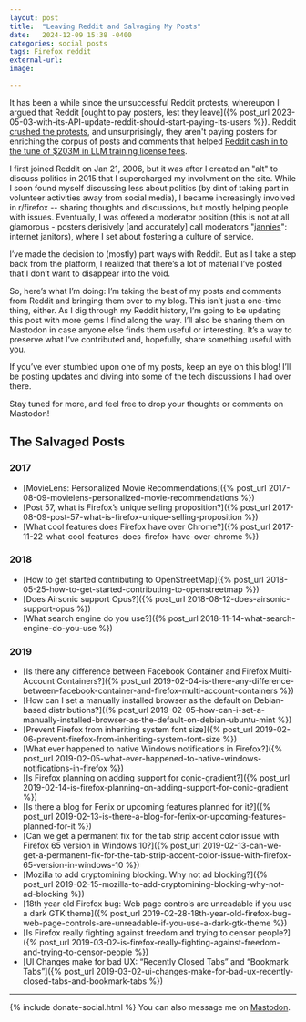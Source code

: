 ```yaml
---
layout: post
title:  "Leaving Reddit and Salvaging My Posts"
date:   2024-12-09 15:38 -0400
categories: social posts
tags: Firefox reddit
external-url: 
image:

---
```


It has been a while since the unsuccessful Reddit protests, whereupon I argued that Reddit [ought to pay posters, lest they leave]({% post_url 2023-05-03-with-its-API-update-reddit-should-start-paying-its-users %}). Reddit [crushed the protests](https://www.theverge.com/23779477/reddit-protest-blackouts-crushed), and unsurprisingly, they aren't paying posters for enriching the corpus of posts and comments that helped [Reddit cash in to the tune of $203M in LLM training license fees](https://arstechnica.com/ai/2024/02/reddit-has-already-booked-203m-in-revenue-licensing-data-for-ai-training/).

I first joined Reddit on Jan 21, 2006, but it was after I created an "alt" to discuss politics in 2015 that I supercharged my involvment on the site. While I soon found myself discussing less about politics (by dint of taking part in volunteer activities away from social media), I became increasingly involved in r/firefox -- sharing thoughts and discussions, but mostly helping people with issues. Eventually, I was offered a moderator position (this is not at all glamorous - posters derisively [and accurately] call moderators "[jannies](https://www.urbandictionary.com/define.php?term=Jannie)": internet janitors), where I set about fostering a culture of service.

I’ve made the decision to (mostly) part ways with Reddit. But as I take a step back from the platform, I realized that there’s a lot of material I’ve posted that I don’t want to disappear into the void.

So, here’s what I’m doing: I’m taking the best of my posts and comments from Reddit and bringing them over to my blog. This isn’t just a one-time thing, either. As I dig through my Reddit history, I’m going to be updating this post with more gems I find along the way. I’ll also be sharing them on Mastodon in case anyone else finds them useful or interesting. It’s a way to preserve what I’ve contributed and, hopefully, share something useful with you.       

If you’ve ever stumbled upon one of my posts, keep an eye on this blog! I’ll be posting updates and diving into some of the tech discussions I had over there.

Stay tuned for more, and feel free to drop your thoughts or comments on Mastodon!

## The Salvaged Posts

### 2017

* [MovieLens: Personalized Movie Recommendations]({% post_url 2017-08-09-movielens-personalized-movie-recommendations %})
* [Post 57, what is Firefox&rsquo;s unique selling proposition?]({% post_url 2017-08-09-post-57-what-is-firefox-unique-selling-proposition %})
* [What cool features does Firefox have over Chrome?]({% post_url 2017-11-22-what-cool-features-does-firefox-have-over-chrome %})

### 2018

* [How to get started contributing to OpenStreetMap]({% post_url 2018-05-25-how-to-get-started-contributing-to-openstreetmap %})
* [Does Airsonic support Opus?]({% post_url 2018-08-12-does-airsonic-support-opus %})
* [What search engine do you use?]({% post_url 2018-11-14-what-search-engine-do-you-use %})

### 2019

* [Is there any difference between Facebook Container and Firefox Multi-Account Containers?]({% post_url 2019-02-04-is-there-any-difference-between-facebook-container-and-firefox-multi-account-containers %})
* [How can I set a manually installed browser as the default on Debian-based distributions?]({% post_url 2019-02-05-how-can-i-set-a-manually-installed-browser-as-the-default-on-debian-ubuntu-mint %})
* [Prevent Firefox from inheriting system font size]({% post_url 2019-02-06-prevent-firefox-from-inheriting-system-font-size %})
* [What ever happened to native Windows notifications in Firefox?]({% post_url 2019-02-05-what-ever-happened-to-native-windows-notifications-in-firefox %})
* [Is Firefox planning on adding support for conic-gradient?]({% post_url 2019-02-14-is-firefox-planning-on-adding-support-for-conic-gradient %})
* [Is there a blog for Fenix or upcoming features planned for it?]({% post_url 2019-02-13-is-there-a-blog-for-fenix-or-upcoming-features-planned-for-it %})
* [Can we get a permanent fix for the tab strip accent color issue with Firefox 65 version in Windows 10?]({% post_url 2019-02-13-can-we-get-a-permanent-fix-for-the-tab-strip-accent-color-issue-with-firefox-65-version-in-windows-10 %})
* [Mozilla to add cryptomining blocking. Why not ad blocking?]({% post_url 2019-02-15-mozilla-to-add-cryptomining-blocking-why-not-ad-blocking %})
* [18th year old Firefox bug: Web page controls are unreadable if you use a dark GTK theme]({% post_url 2019-02-28-18th-year-old-firefox-bug-web-page-controls-are-unreadable-if-you-use-a-dark-gtk-theme %})
* [Is Firefox really fighting against freedom and trying to censor people?]({% post_url 2019-03-02-is-firefox-really-fighting-against-freedom-and-trying-to-censor-people %})
* [UI Changes make for bad UX: &ldquo;Recently Closed Tabs&rdquo; and &ldquo;Bookmark Tabs&rdquo;]({% post_url 2019-03-02-ui-changes-make-for-bad-ux-recently-closed-tabs-and-bookmark-tabs %})

---

{% include donate-social.html %} You can also message me on [Mastodon](https://mastodon.social/@yoasif).
